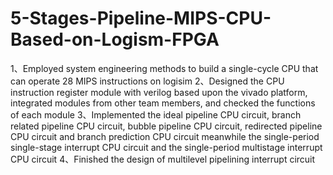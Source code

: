 # 5-Stages-Pipeline-MIPS-CPU-Based-on-Logism-FPGA
1、Employed system engineering methods to build a single-cycle CPU that can operate 28 MIPS instructions on logisim
2、Designed the CPU instruction register module with verilog based upon the vivado platform, integrated modules from other team members, and checked the functions of each module
3、Implemented the ideal pipeline CPU circuit, branch related pipeline CPU circuit, bubble pipeline CPU circuit, redirected pipeline CPU circuit and branch prediction CPU circuit meanwhile the single-period single-stage interrupt CPU circuit and the single-period multistage interrupt CPU circuit
4、Finished the design of multilevel pipelining interrupt circuit
